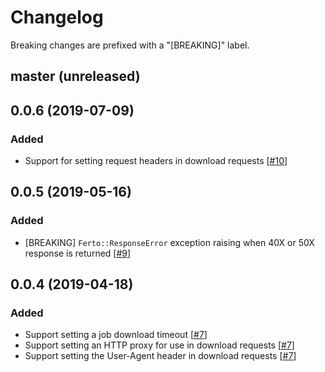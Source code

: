 # Changelog

Breaking changes are prefixed with a "[BREAKING]" label.

## master (unreleased)

## 0.0.6 (2019-07-09)

### Added

- Support for setting request headers in download requests [[#10](https://github.com/skroutz/ferto/pull/10)]

## 0.0.5 (2019-05-16)

### Added

- [BREAKING] `Ferto::ResponseError` exception raising when 40X or 50X response is returned [[#9](https://github.com/skroutz/ferto/pull/9)]

## 0.0.4 (2019-04-18)

### Added

- Support setting a job download timeout [[#7](https://github.com/skroutz/ferto/pull/7)]
- Support setting an HTTP proxy for use in download requests [[#7](https://github.com/skroutz/ferto/pull/7)]
- Support setting the User-Agent header in download requests [[#7](https://github.com/skroutz/ferto/pull/7)]
